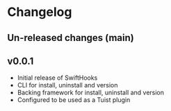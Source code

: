 # Changelog

## Un-released changes (main)

## v0.0.1

* Initial release of SwiftHooks
* CLI for install, uninstall and version
* Backing framework for install, uninstall and version
* Configured to be used as a Tuist plugin
